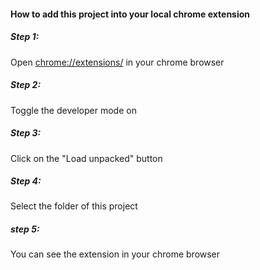 #### How to add this project into your local chrome extension

##### Step 1:

Open [chrome://extensions/](chrome://extensions/) in your chrome browser

##### Step 2:

Toggle the developer mode on

##### Step 3:

Click on the "Load unpacked" button

##### Step 4:

Select the folder of this project

##### step 5:

You can see the extension in your chrome browser





